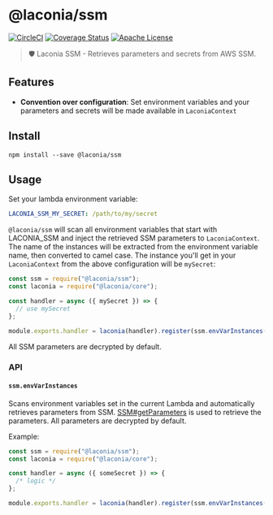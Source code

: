 # @laconia/ssm

[![CircleCI](https://circleci.com/gh/ceilfors/laconia/tree/master.svg?style=shield)](https://circleci.com/gh/ceilfors/laconia/tree/master)
[![Coverage Status](https://coveralls.io/repos/github/ceilfors/laconia/badge.svg?branch=master)](https://coveralls.io/github/ceilfors/laconia?branch=master)
[![Apache License](https://img.shields.io/badge/license-Apache-blue.svg)](LICENSE)

> 🛡️ Laconia SSM - Retrieves parameters and secrets from AWS SSM.

## Features

* **Convention over configuration**: Set environment variables and your parameters and secrets will be made available in `LaconiaContext`

## Install

```
npm install --save @laconia/ssm
```

## Usage

Set your lambda environment variable:

```yml
LACONIA_SSM_MY_SECRET: /path/to/my/secret
```

`@laconia/ssm` will scan all environment variables that start with LACONIA_SSM and
inject the retrieved SSM parameters to `LaconiaContext`. The name of the instances
will be extracted from the environment variable name, then
converted to camel case. The instance you'll get in your `LaconiaContext` from the above configuration will be
`mySecret`:

```js
const ssm = require("@laconia/ssm");
const laconia = require("@laconia/core");

const handler = async ({ mySecret }) => {
  // use mySecret
};

module.exports.handler = laconia(handler).register(ssm.envVarInstances());
```

All SSM parameters are decrypted by default.

### API

#### `ssm.envVarInstances`

Scans environment variables set in the current Lambda and automatically
retrieves parameters from SSM. [SSM#getParameters](https://docs.aws.amazon.com/AWSJavaScriptSDK/latest/AWS/SSM.html#getParameters-property)
is used to retrieve the parameters. All parameters are decrypted by default.

Example:

```js
const ssm = require("@laconia/ssm");
const laconia = require("@laconia/core");

const handler = async ({ someSecret }) => {
  /* logic */
};

module.exports.handler = laconia(handler).register(ssm.envVarInstances());
```
